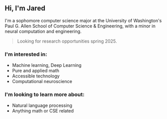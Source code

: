 ## Hi, I'm Jared

I'm a sophomore computer science major at the University of Washington's Paul G. Allen School of Computer Science & Engineering, with a minor in neural computation and engineering.

> Looking for research opportunities spring 2025.

### I'm interested in:

-   Machine learning, Deep Learning
-   Pure and applied math
-   Accessible technology
-   Computational neuroscience


### I'm looking to learn more about:

-   Natural language processing
-   Anything math or CSE related
